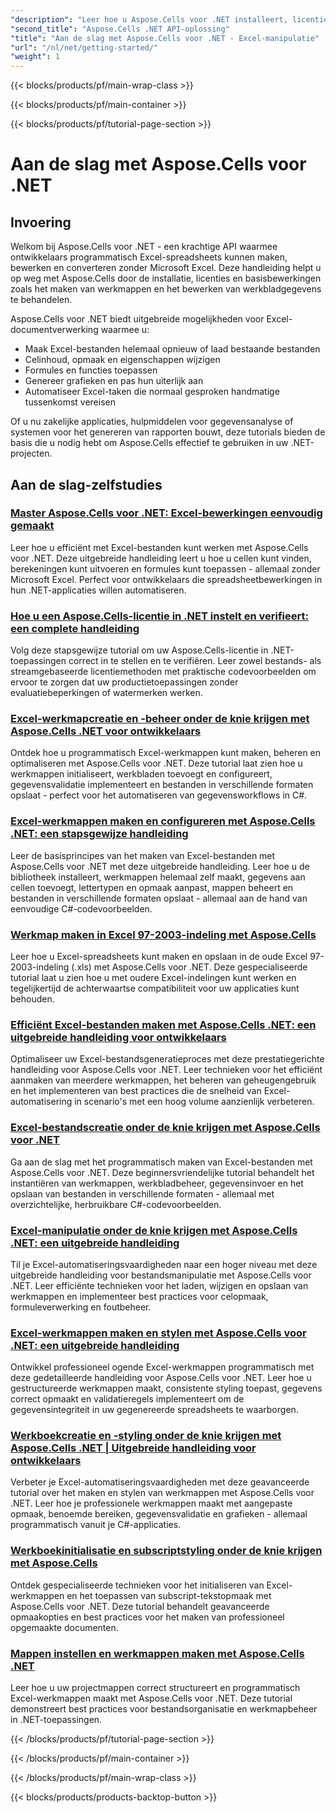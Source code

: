```yaml
---
"description": "Leer hoe u Aspose.Cells voor .NET installeert, licentieert en gebruikt met uitgebreide tutorials over de basisprincipes van het maken, bewerken en automatiseren van Excel-bestanden."
"second_title": "Aspose.Cells .NET API-oplossing"
"title": "Aan de slag met Aspose.Cells voor .NET - Excel-manipulatie"
"url": "/nl/net/getting-started/"
"weight": 1
---
```


{{< blocks/products/pf/main-wrap-class >}}

{{< blocks/products/pf/main-container >}}

{{< blocks/products/pf/tutorial-page-section >}}


# Aan de slag met Aspose.Cells voor .NET

## Invoering

Welkom bij Aspose.Cells voor .NET - een krachtige API waarmee ontwikkelaars programmatisch Excel-spreadsheets kunnen maken, bewerken en converteren zonder Microsoft Excel. Deze handleiding helpt u op weg met Aspose.Cells door de installatie, licenties en basisbewerkingen zoals het maken van werkmappen en het bewerken van werkbladgegevens te behandelen.

Aspose.Cells voor .NET biedt uitgebreide mogelijkheden voor Excel-documentverwerking waarmee u:
- Maak Excel-bestanden helemaal opnieuw of laad bestaande bestanden
- Celinhoud, opmaak en eigenschappen wijzigen
- Formules en functies toepassen
- Genereer grafieken en pas hun uiterlijk aan
- Automatiseer Excel-taken die normaal gesproken handmatige tussenkomst vereisen

Of u nu zakelijke applicaties, hulpmiddelen voor gegevensanalyse of systemen voor het genereren van rapporten bouwt, deze tutorials bieden de basis die u nodig hebt om Aspose.Cells effectief te gebruiken in uw .NET-projecten.

## Aan de slag-zelfstudies

### [Master Aspose.Cells voor .NET: Excel-bewerkingen eenvoudig gemaakt](./aspose-cells-dotnet-excel-operations)
Leer hoe u efficiënt met Excel-bestanden kunt werken met Aspose.Cells voor .NET. Deze uitgebreide handleiding leert u hoe u cellen kunt vinden, berekeningen kunt uitvoeren en formules kunt toepassen - allemaal zonder Microsoft Excel. Perfect voor ontwikkelaars die spreadsheetbewerkingen in hun .NET-applicaties willen automatiseren.

### [Hoe u een Aspose.Cells-licentie in .NET instelt en verifieert: een complete handleiding](./aspose-cells-license-setup-dotnet-guide)
Volg deze stapsgewijze tutorial om uw Aspose.Cells-licentie in .NET-toepassingen correct in te stellen en te verifiëren. Leer zowel bestands- als streamgebaseerde licentiemethoden met praktische codevoorbeelden om ervoor te zorgen dat uw productietoepassingen zonder evaluatiebeperkingen of watermerken werken.

### [Excel-werkmapcreatie en -beheer onder de knie krijgen met Aspose.Cells .NET voor ontwikkelaars](./aspose-cells-net-workbook-creation-management)
Ontdek hoe u programmatisch Excel-werkmappen kunt maken, beheren en optimaliseren met Aspose.Cells voor .NET. Deze tutorial laat zien hoe u werkmappen initialiseert, werkbladen toevoegt en configureert, gegevensvalidatie implementeert en bestanden in verschillende formaten opslaat - perfect voor het automatiseren van gegevensworkflows in C#.

### [Excel-werkmappen maken en configureren met Aspose.Cells .NET: een stapsgewijze handleiding](./create-configure-excel-workbook-aspose-cells-net)
Leer de basisprincipes van het maken van Excel-bestanden met Aspose.Cells voor .NET met deze uitgebreide handleiding. Leer hoe u de bibliotheek installeert, werkmappen helemaal zelf maakt, gegevens aan cellen toevoegt, lettertypen en opmaak aanpast, mappen beheert en bestanden in verschillende formaten opslaat - allemaal aan de hand van eenvoudige C#-codevoorbeelden.

### [Werkmap maken in Excel 97-2003-indeling met Aspose.Cells](./create-save-excel-97-2003-aspose-cells-dotnet)
Leer hoe u Excel-spreadsheets kunt maken en opslaan in de oude Excel 97-2003-indeling (.xls) met Aspose.Cells voor .NET. Deze gespecialiseerde tutorial laat u zien hoe u met oudere Excel-indelingen kunt werken en tegelijkertijd de achterwaartse compatibiliteit voor uw applicaties kunt behouden.

### [Efficiënt Excel-bestanden maken met Aspose.Cells .NET: een uitgebreide handleiding voor ontwikkelaars](./efficient-excel-files-aspose-cells-net)
Optimaliseer uw Excel-bestandsgeneratieproces met deze prestatiegerichte handleiding voor Aspose.Cells voor .NET. Leer technieken voor het efficiënt aanmaken van meerdere werkmappen, het beheren van geheugengebruik en het implementeren van best practices die de snelheid van Excel-automatisering in scenario's met een hoog volume aanzienlijk verbeteren.

### [Excel-bestandscreatie onder de knie krijgen met Aspose.Cells voor .NET](./excel-creation-aspose-cells-dotnet-guide)
Ga aan de slag met het programmatisch maken van Excel-bestanden met Aspose.Cells voor .NET. Deze beginnersvriendelijke tutorial behandelt het instantiëren van werkmappen, werkbladbeheer, gegevensinvoer en het opslaan van bestanden in verschillende formaten - allemaal met overzichtelijke, herbruikbare C#-codevoorbeelden.

### [Excel-manipulatie onder de knie krijgen met Aspose.Cells .NET: een uitgebreide handleiding](./excel-manipulation-aspose-cells-net-guide)
Til je Excel-automatiseringsvaardigheden naar een hoger niveau met deze uitgebreide handleiding voor bestandsmanipulatie met Aspose.Cells voor .NET. Leer efficiënte technieken voor het laden, wijzigen en opslaan van werkmappen en implementeer best practices voor celopmaak, formuleverwerking en foutbeheer.

### [Excel-werkmappen maken en stylen met Aspose.Cells voor .NET: een uitgebreide handleiding](./excel-workbook-creation-aspose-cells-dotnet)
Ontwikkel professioneel ogende Excel-werkmappen programmatisch met deze gedetailleerde handleiding voor Aspose.Cells voor .NET. Leer hoe u gestructureerde werkmappen maakt, consistente styling toepast, gegevens correct opmaakt en validatieregels implementeert om de gegevensintegriteit in uw gegenereerde spreadsheets te waarborgen.

### [Werkboekcreatie en -styling onder de knie krijgen met Aspose.Cells .NET | Uitgebreide handleiding voor ontwikkelaars](./mastering-workbook-creation-aspose-cells-net)
Verbeter je Excel-automatiseringsvaardigheden met deze geavanceerde tutorial over het maken en stylen van werkmappen met Aspose.Cells voor .NET. Leer hoe je professionele werkmappen maakt met aangepaste opmaak, benoemde bereiken, gegevensvalidatie en grafieken - allemaal programmatisch vanuit je C#-applicaties.

### [Werkboekinitialisatie en subscriptstyling onder de knie krijgen met Aspose.Cells](./mastering-workbook-initialization-subscript-styling-aspose-cells-net)
Ontdek gespecialiseerde technieken voor het initialiseren van Excel-werkmappen en het toepassen van subscript-tekstopmaak met Aspose.Cells voor .NET. Deze tutorial behandelt geavanceerde opmaakopties en best practices voor het maken van professioneel opgemaakte documenten.

### [Mappen instellen en werkmappen maken met Aspose.Cells .NET](./set-up-directories-create-workbooks-aspose-cells-dotnet)
Leer hoe u uw projectmappen correct structureert en programmatisch Excel-werkmappen maakt met Aspose.Cells voor .NET. Deze tutorial demonstreert best practices voor bestandsorganisatie en werkmapbeheer in .NET-toepassingen.


{{< /blocks/products/pf/tutorial-page-section >}}

{{< /blocks/products/pf/main-container >}}

{{< /blocks/products/pf/main-wrap-class >}}

{{< blocks/products/products-backtop-button >}}